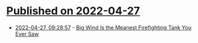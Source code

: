 # [Published on 2022-04-27](index.md)

* [2022-04-27, 09:28:57](https://news.ycombinator.com/item?id=31177988) - [Big Wind Is the Meanest Firefighting Tank You Ever Saw](https://hackaday.com/2021/12/06/big-wind-is-the-meanest-firefighting-tank-you-ever-saw/)
